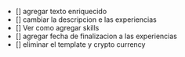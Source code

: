 - [] agregar texto enriquecido
- [] cambiar la descripcion e las experiencias
- [] Ver como agregar skills
- [] agregar fecha de finalizacion a las experiencias
- [] eliminar el template y crypto currency

